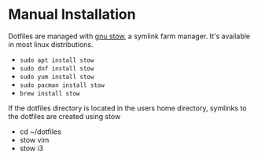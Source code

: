 # Manual Installation
Dotfiles are managed with [gnu stow](http://www.gnu.org/software/stow/), a symlink farm manager. It's available in most linux distributions.

- `sudo apt install stow`
- `sudo dnf install stow`
- `sudo yum install stow`
- `sudo pacman install stow`
- `brew install stow`

If the dotfiles directory is located in the users home directory, symlinks to the dotfiles are created using stow

- cd ~/dotfiles
- stow vim
- stow i3

